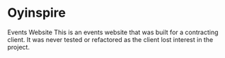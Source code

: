 # Oyinspire
Events Website
This is an events website that was built for a contracting client.
It was never tested or refactored as the client lost interest in the project.
